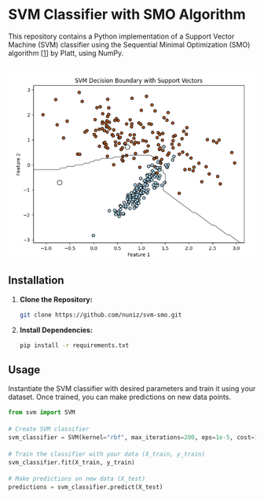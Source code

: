 # SVM Classifier with SMO Algorithm

This repository contains a Python implementation of a Support Vector Machine (SVM) classifier using the Sequential Minimal Optimization (SMO) algorithm [[1]] by Platt, using NumPy.

[1]: https://www.microsoft.com/en-us/research/wp-content/uploads/2016/02/tr-98-14.pdf.
<br/>
![svm](svm.png)

## Installation

1. **Clone the Repository:**

    ```bash
    git clone https://github.com/nuniz/svm-smo.git
    ```

2. **Install Dependencies:**

    ```bash
    pip install -r requirements.txt
    ```
## Usage

Instantiate the SVM classifier with desired parameters and train it using your dataset. Once trained, you can make predictions on new data points.

```python
from svm import SVM

# Create SVM classifier
svm_classifier = SVM(kernel="rbf", max_iterations=200, eps=1e-5, cost=1.0, gamma=1.0)

# Train the classifier with your data (X_train, y_train)
svm_classifier.fit(X_train, y_train)

# Make predictions on new data (X_test)
predictions = svm_classifier.predict(X_test)
